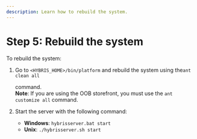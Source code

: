 ```yaml
---
description: Learn how to rebuild the system.
---
```


# Step 5: Rebuild the system

To rebuild the system:

1.  Go to `<HYBRIS_HOME>/bin/platform` and rebuild the system using the`ant clean all`

    command.  \
    **Note**: If you are using the OOB storefront, you must use the `ant customize all` command.
2. Start the server with the following command:
   * **Windows**: `hybrisserver.bat start`
   * **Unix**: `./hybrisserver.sh start`

